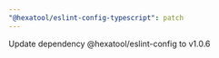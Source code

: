 ```yaml
---
"@hexatool/eslint-config-typescript": patch
---
```


Update dependency @hexatool/eslint-config to v1.0.6
